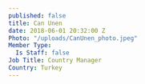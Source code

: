 ```yaml
---
published: false
title: Can Unen
date: 2018-06-01 20:32:00 Z
Photo: "/uploads/CanUnen_photo.jpeg"
Member Type:
  Is Staff: false
Job Title: Country Manager
Country: Turkey
---
```

